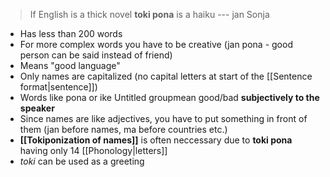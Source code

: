 >If English is a thick novel **toki pona** is a haiku --- jan Sonja
- Has less than 200 words
- For more complex words you have to be creative (jan pona - good person can be said instead of friend)
- Means "good language"
- Only names are capitalized (no capital letters at start of the [[Sentence format|sentence]])
- Words like pona or ike Untitled groupmean good/bad **subjectively to the speaker**
- Since names are like adjectives, you have to put something in front of them (jan before names, ma before countries etc.)
- **[[Tokiponization of names]]** is often neccessary due to **toki pona** having only 14 [[Phonology|letters]]
- *toki* can be used as a greeting
